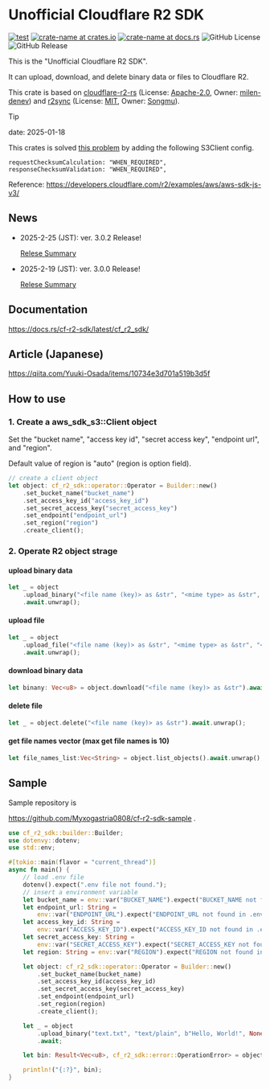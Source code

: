# Unofficial Cloudflare R2 SDK

[![test](https://github.com/Myxogastria0808/cf-r2-sdk/actions/workflows/test.yaml/badge.svg)](https://github.com/Myxogastria0808/cf-r2-sdk/actions/workflows/test.yaml)
[![crate-name at crates.io](https://img.shields.io/crates/v/cf-r2-sdk.svg)](https://crates.io/crates/cf-r2-sdk)
[![crate-name at docs.rs](https://docs.rs/cf-r2-sdk/badge.svg)](https://docs.rs/cf-r2-sdk)
![GitHub License](https://img.shields.io/github/license/Myxogastria0808/cf-r2-sdk)
![GitHub Release](https://img.shields.io/github/v/release/Myxogastria0808/cf-r2-sdk)

This is the "Unofficial Cloudflare R2 SDK".

It can upload, download, and delete binary data or files to Cloudflare R2.

This crate is based on [cloudflare-r2-rs](https://crates.io/crates/cloudflare-r2-rs) (License: [Apache-2.0](https://choosealicense.com/licenses/apache-2.0/), Owner: [milen-denev](https://github.com/milen-denev)) and [r2sync](https://crates.io/crates/r2sync) (License: [MIT](https://github.com/Songmu/r2sync/blob/main/LICENSE), Owner: [Songmu](https://github.com/Songmu)).

> [!TIP]
> date: 2025-01-18
>
> This crates is solved [this problem](https://www.cloudflarestatus.com/incidents/t5nrjmpxc1cj) by adding the following S3Client config.
>
> ```
> requestChecksumCalculation: "WHEN_REQUIRED",
> responseChecksumValidation: "WHEN_REQUIRED",
> ```
>
> Reference: https://developers.cloudflare.com/r2/examples/aws/aws-sdk-js-v3/

## News

- 2025-2-25 (JST): ver. 3.0.2 Release!

  [Relese Summary](https://github.com/Myxogastria0808/cf-r2-sdk/releases/tag/3.0.2)

- 2025-2-19 (JST): ver. 3.0.0 Release!

  [Relese Summary](https://github.com/Myxogastria0808/cf-r2-sdk/releases/tag/3.0.0)

## Documentation

https://docs.rs/cf-r2-sdk/latest/cf_r2_sdk/

## Article (Japanese)

https://qiita.com/Yuuki-Osada/items/10734e3d701a519b3d5f

## How to use

### 1. Create a aws_sdk_s3::Client object

Set the "bucket name", "access key id", "secret access key", "endpoint url", and "region".

Default value of region is "auto" (region is option field).

```rust
// create a client object
let object: cf_r2_sdk::operator::Operator = Builder::new()
    .set_bucket_name("bucket_name")
    .set_access_key_id("access_key_id")
    .set_secret_access_key("secret_access_key")
    .set_endpoint("endpoint_url")
    .set_region("region")
    .create_client();
```

### 2. Operate R2 object strage

#### upload binary data

```rust
let _ = object
    .upload_binary("<file name (key)> as &str", "<mime type> as &str", "<binary data> as &[u8]", "<cache> as Option<&str> (None is 'no-cache')")
    .await.unwrap();
```

#### upload file

```rust
let _ = object
    .upload_file("<file name (key)> as &str", "<mime type> as &str", "<file path> as &str", "<cache> as Option<&str> (None is "no-cache")")
    .await.unwrap();
```

#### download binary data

```rust
let binany: Vec<u8> = object.download("<file name (key)> as &str").await.unwrap();
```

#### delete file

```rust
let _ = object.delete("<file name (key)> as &str").await.unwrap();
```

#### get file names vector (max get file names is 10)

```rust
let file_names_list:Vec<String> = object.list_objects().await.unwrap();
```

## Sample

Sample repository is

https://github.com/Myxogastria0808/cf-r2-sdk-sample .

```rust
use cf_r2_sdk::builder::Builder;
use dotenvy::dotenv;
use std::env;

#[tokio::main(flavor = "current_thread")]
async fn main() {
    // load .env file
    dotenv().expect(".env file not found.");
    // insert a environment variable
    let bucket_name = env::var("BUCKET_NAME").expect("BUCKET_NAME not found in .env file.");
    let endpoint_url: String =
        env::var("ENDPOINT_URL").expect("ENDPOINT_URL not found in .env file.");
    let access_key_id: String =
        env::var("ACCESS_KEY_ID").expect("ACCESS_KEY_ID not found in .env file.");
    let secret_access_key: String =
        env::var("SECRET_ACCESS_KEY").expect("SECRET_ACCESS_KEY not found in .env file.");
    let region: String = env::var("REGION").expect("REGION not found in .env file.");

    let object: cf_r2_sdk::operator::Operator = Builder::new()
        .set_bucket_name(bucket_name)
        .set_access_key_id(access_key_id)
        .set_secret_access_key(secret_access_key)
        .set_endpoint(endpoint_url)
        .set_region(region)
        .create_client();

    let _ = object
        .upload_binary("text.txt", "text/plain", b"Hello, World!", None)
        .await;

    let bin: Result<Vec<u8>, cf_r2_sdk::error::OperationError> = object.download("text.txt").await;

    println!("{:?}", bin);
}
```
